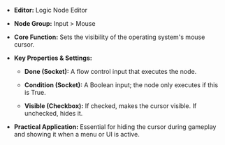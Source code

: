 - **Editor:** Logic Node Editor
    
- **Node Group:** Input > Mouse
    
- **Core Function:** Sets the visibility of the operating system's mouse cursor.
    
- **Key Properties & Settings:**
    
    - **Done (Socket):** A flow control input that executes the node.
        
    - **Condition (Socket):** A Boolean input; the node only executes if this is True.
        
    - **Visible (Checkbox):** If checked, makes the cursor visible. If unchecked, hides it.
        
- **Practical Application:** Essential for hiding the cursor during gameplay and showing it when a menu or UI is active.